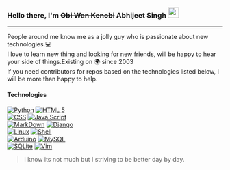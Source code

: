 ### Hello there, I'm ~~Obi Wan Kenobi~~ Abhijeet Singh <img src="https://media.giphy.com/media/hvRJCLFzcasrR4ia7z/giphy.gif" width="25px">

---

People around me know me as a jolly guy who is passionate about new technologies.:computer:<br/>
I love to learn new thing and looking for new friends, will be happy to hear your side of things.Existing on :earth_africa: since 2003<br/>
If you need contributors for repos based on the technologies listed below, I will be more than happy to help. <br/>

#### Technologies

[![Python](https://img.shields.io/badge/Python-14354C?style=flat&logo=python&logoColor=white)][python] 
[![HTML 5](https://img.shields.io/badge/HTML-239120?style=flat&logo=html5&logoColor=white)][html] <br/>
[![CSS](https://img.shields.io/badge/CSS3-1572B6?style=flat&logo=css3&logoColor=white)][css]
[![Java Script](https://img.shields.io/badge/JavaScript-323330?style=flat&logo=javascript&logoColor=F7DF1E)][javascript]<br/>
[![MarkDown](https://img.shields.io/badge/Markdown-000000?style=flat&logo=markdown&logoColor=white)][markdown]
[![Django](https://img.shields.io/badge/Django-092E20?style=flat&logo=django&logoColor=white)][django]<br/>
[![Linux](https://img.shields.io/badge/Linux-FCC624?style=flat&logo=linux&logoColor=black)][linux]
[![Shell](https://img.shields.io/badge/Shell_Script-121011?style=flat&logo=gnu-bash&logoColor=white)][shell]<br/>
[![Arduino](https://img.shields.io/badge/Arduino-00979D?style=flat&logo=Arduino&logoColor=white)][arduino]
[![MySQL](https://img.shields.io/badge/MySQL-00000F?style=flat&logo=mysql&logoColor=white)][mysql]<br/>
[![SQLite](https://img.shields.io/badge/SQLite-07405E?style=flat&logo=sqlite&logoColor=white)][sqlite]
[![Vim](https://img.shields.io/badge/VIM-%2311AB00.svg?&style=flat&logo=vim&logoColor=white)][vim]<br/>


> I know its not much but I striving to be better day by day.


[python]: https://www.python.org/
[html]: https://developer.mozilla.org/en-US/docs/Web/HTML
[css]: https://developer.mozilla.org/en-US/docs/Web/CSS
[javascript]: https://developer.mozilla.org/en-US/docs/Learn/JavaScript/First_steps/What_is_JavaScript
[markdown]: https://www.markdownguide.org/
[linux]: https://www.linuxfoundation.org/
[shell]: https://www.gnu.org/software/bash/
[arduino]: https://www.arduino.cc/
[vscode]: https://code.visualstudio.com/
[vim]: https://www.vim.org/
[django]: https://www.djangoproject.com/
[mysql]: https://www.mysql.com/
[sqlite]: https://sqlite.org/index.html

